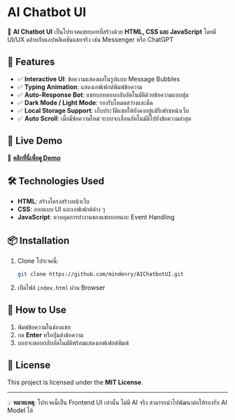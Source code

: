 # AI Chatbot UI

🚀 **AI Chatbot UI** เป็นโปรเจคแชทบอทที่สร้างด้วย **HTML, CSS และ JavaScript** โดยมี UI/UX คล้ายกับแอปพลิเคชันแชทจริง เช่น Messenger หรือ ChatGPT

## 🎯 Features
- ✅ **Interactive UI**: ข้อความแสดงผลในรูปแบบ Message Bubbles
- ✅ **Typing Animation**: แสดงเอฟเฟกต์พิมพ์ข้อความ
- ✅ **Auto-Response Bot**: แชทบอทตอบกลับอัตโนมัติด้วยข้อความแบบสุ่ม
- ✅ **Dark Mode / Light Mode**: รองรับโหมดสว่างและมืด
- ✅ **Local Storage Support**: เก็บประวัติแชทให้ยังคงอยู่แม้รีเฟรชหน้าเว็บ
- ✅ **Auto Scroll**: เมื่อมีข้อความใหม่ ระบบจะเลื่อนอัตโนมัติไปยังข้อความล่าสุด

## 🚀 Live Demo
🔗 **[คลิกที่นี่เพื่อดู Demo](https://mindenry.github.io/AIChatbotUI/)**

## 🛠️ Technologies Used
- **HTML**: สร้างโครงสร้างหน้าเว็บ
- **CSS**: ออกแบบ UI และเอฟเฟกต์ต่าง ๆ
- **JavaScript**: ควบคุมการทำงานของแชทบอทและ Event Handling

## 📦 Installation
1. Clone โปรเจคนี้:
   ```bash
   git clone https://github.com/mindenry/AIChatbotUI.git
   ```
2. เปิดไฟล์ `index.html` ผ่าน Browser

## 🚀 How to Use
1. พิมพ์ข้อความในช่องแชท
2. กด **Enter** หรือปุ่มส่งข้อความ
3. บอทจะตอบกลับอัตโนมัติพร้อมแสดงเอฟเฟกต์พิมพ์

## 📝 License
This project is licensed under the **MIT License**.

---
💡 **หมายเหตุ**: โปรเจคนี้เป็น Frontend UI เท่านั้น ไม่มี AI จริง สามารถนำไปพัฒนาต่อให้รองรับ AI Model ได้

